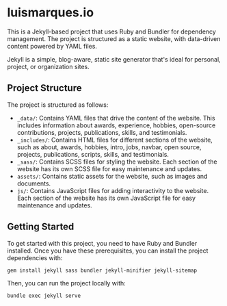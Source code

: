 # luismarques.io

This is a Jekyll-based project that uses Ruby and Bundler for dependency management. The project is structured as a static website, with data-driven content powered by YAML files.

Jekyll is a simple, blog-aware, static site generator that's ideal for personal, project, or organization sites.

## Project Structure

The project is structured as follows:

- `_data/`: Contains YAML files that drive the content of the website. This includes information about awards, experience, hobbies, open-source contributions, projects, publications, skills, and testimonials.
- `_includes/`: Contains HTML files for different sections of the website, such as about, awards, hobbies, intro, jobs, navbar, open source, projects, publications, scripts, skills, and testimonials.
- `_sass/`: Contains SCSS files for styling the website. Each section of the website has its own SCSS file for easy maintenance and updates.
- `assets/`: Contains static assets for the website, such as images and documents.
- `js/`: Contains JavaScript files for adding interactivity to the website. Each section of the website has its own JavaScript file for easy maintenance and updates.

## Getting Started

To get started with this project, you need to have Ruby and Bundler installed. Once you have these prerequisites, you can install the project dependencies with:

```sh
gem install jekyll sass bundler jekyll-minifier jekyll-sitemap
```

Then, you can run the project locally with:

```sh
bundle exec jekyll serve
```
